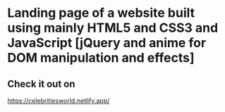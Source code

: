 # Landing page of a website built using mainly HTML5 and CSS3 and JavaScript [jQuery and anime for DOM manipulation and effects]
## Check it out on
https://celebritiesworld.netlify.app/
